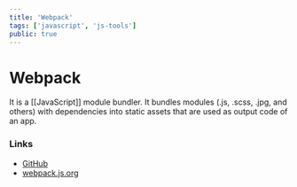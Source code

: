 ```yaml
---
title: 'Webpack'
tags: ['javascript', 'js-tools']
public: true
---
```


# Webpack

It is a [[JavaScript]] module bundler. It bundles modules (.js, .scss, .jpg, and others) with dependencies into static assets that are used as output code of an app.

### Links

- [GitHub](https://github.com/webpack/webpack)
- [webpack.js.org](https://webpack.js.org)
